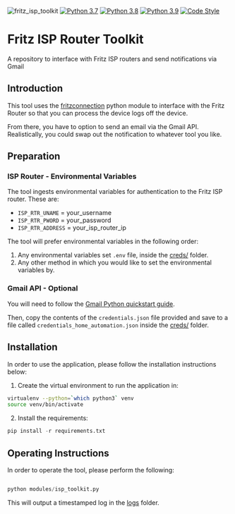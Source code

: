 ![fritz_isp_toolkit](https://github.com/writememe/fritz_isp_toolkit/workflows/fritz_isp_toolkit/badge.svg)
[![Python 3.7](https://img.shields.io/badge/python-3.7-blue.svg)](https://www.python.org/downloads/release/python-370/)
[![Python 3.8](https://img.shields.io/badge/python-3.8-blue.svg)](https://www.python.org/downloads/release/python-380/)
[![Python 3.9](https://img.shields.io/badge/python-3.9-blue.svg)](https://www.python.org/downloads/release/python-390/)
[![Code Style](https://img.shields.io/badge/code%20style-black-000000.svg)](https://github.com/ambv/black)


# Fritz ISP Router Toolkit

A repository to interface with Fritz ISP routers and send notifications via Gmail

## Introduction

This tool uses the [fritzconnection](https://fritzconnection.readthedocs.io/en/1.4.0/index.html) python module to interface with the Fritz Router so that you can process the device logs off
the device.

From there, you have to option to send an email via the Gmail API. Realistically, you could swap out
the notification to whatever tool you like.

## Preparation

### ISP Router - Environmental Variables

The tool ingests environmental variables for authentication to the Fritz ISP router. These are:

- `ISP_RTR_UNAME` = your_username
- `ISP_RTR_PWORD` = your_password
- `ISP_RTR_ADDRESS` = your_isp_router_ip

The tool will prefer environmental variables in the following order:

1) Any environmental variables set `.env` file, inside the [creds/](creds/) folder.
2) Any other method in which you would like to set the environmental variables by.

### Gmail API - Optional

You will need to follow the [Gmail Python quickstart guide](https://developers.google.com/gmail/api/quickstart/python).  

Then, copy the contents of the `credentials.json` file provided and save to a file
called `credentials_home_automation.json` inside the [creds/](.creds/) folder.

## Installation

In order to use the application, please follow the installation instructions below:

1. Create the virtual environment to run the application in:

```bash
virtualenv --python=`which python3` venv
source venv/bin/activate
```

2. Install the requirements:

```python
pip install -r requirements.txt
```

## Operating Instructions

In order to operate the tool, please perform the following:

```python

python modules/isp_toolkit.py

```

This will output a timestamped log in the [logs](logs/README.md) folder.